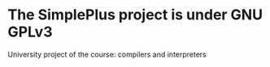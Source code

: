 # The SimplePlus project is under GNU GPLv3
University project of the course: compilers and interpreters



